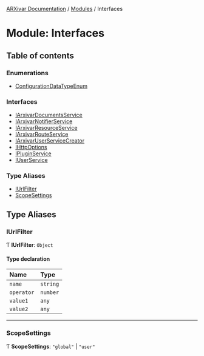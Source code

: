 [ARXivar Documentation](../README.md) / [Modules](../modules.md) / Interfaces

# Module: Interfaces

## Table of contents

### Enumerations

- [ConfigurationDataTypeEnum](../enums/Interfaces.ConfigurationDataTypeEnum.md)

### Interfaces

- [IArxivarDocumentsService](../interfaces/Interfaces.IArxivarDocumentsService.md)
- [IArxivarNotifierService](../interfaces/Interfaces.IArxivarNotifierService.md)
- [IArxivarResourceService](../interfaces/Interfaces.IArxivarResourceService.md)
- [IArxivarRouteService](../interfaces/Interfaces.IArxivarRouteService.md)
- [IArxivarUserServiceCreator](../interfaces/Interfaces.IArxivarUserServiceCreator.md)
- [IHttpOptions](../interfaces/Interfaces.IHttpOptions.md)
- [IPluginService](../interfaces/Interfaces.IPluginService.md)
- [IUserService](../interfaces/Interfaces.IUserService.md)

### Type Aliases

- [IUrlFilter](Interfaces.md#iurlfilter)
- [ScopeSettings](Interfaces.md#scopesettings)

## Type Aliases

### IUrlFilter

Ƭ **IUrlFilter**: `Object`

#### Type declaration

| Name | Type |
| :------ | :------ |
| `name` | `string` |
| `operator` | `number` |
| `value1` | `any` |
| `value2` | `any` |

___

### ScopeSettings

Ƭ **ScopeSettings**: ``"global"`` \| ``"user"``
